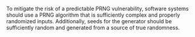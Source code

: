 To mitigate the risk of a predictable PRNG vulnerability, software systems should use a PRNG algorithm that is sufficiently complex and properly randomized inputs.
Additionally, seeds for the generator should be sufficiently random and generated from a source of true randomness.